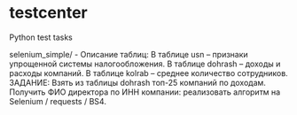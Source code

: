 # testcenter
Python test tasks

selenium_simple/ -
Описание таблиц:
В таблице usn – признаки упрощенной системы налогообложения.
В таблице dohrash – доходы и расходы компаний.
В таблице kolrab – среднее количество сотрудников.
ЗАДАНИЕ:
Взять из таблицы dohrash топ-25 компаний по доходам.
Получить ФИО директора по ИНН компании: реализовать алгоритм на Selenium / requests / BS4.
